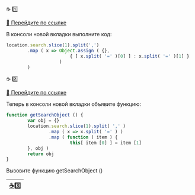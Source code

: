 :coffee: :one:

[:link: Перейдите по ссылке](https://developer.mozilla.org/en-US/docs/Web/API/Window/location?name=garevna,date=10.07.2018)

В консоли новой вкладки выполните код:
```javascript
location.search.slice(1).split(',')
        .map ( x => Object.assign ( {}, 
                        { [ x.split( '=' )[0] ] : x.split( '=' )[1] } 
                    ) 
        )
```
:coffee: :two:

[:link: Перейдите по ссылке](https://developer.mozilla.org/en-US/docs/Web/API/Window/location?name=garevna,date=10.07.2018)

Теперь в консоли новой вкладки объявите функцию:
```javascript
function getSearchObject () {
        var obj = {}
        location.search.slice(1).split( ',' )
                .map ( x => x.split( '=' ) )
                .map ( function ( item ) {
                        this[ item [0] ] = item [1]
        }, obj )
        return obj
}
```
Вызовите функцию  getSearchObject ()

| [:coffee::three:](https://garevna.github.io/js-samples/?name=garevna,date=10.07.2018#11 "Пример в песочнице") |
|-|
